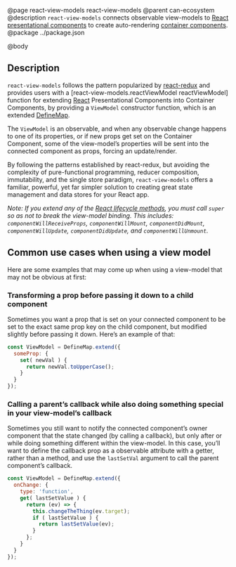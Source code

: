 @page react-view-models react-view-models
@parent can-ecosystem
@description `react-view-models` connects observable view-models to [React](https://facebook.github.io/react/) [presentational components](https://medium.com/@dan_abramov/smart-and-dumb-components-7ca2f9a7c7d0#.v9i90qbq8) to create auto-rendering [container components](https://medium.com/@dan_abramov/smart-and-dumb-components-7ca2f9a7c7d0#.v9i90qbq8).
@package ../package.json

@body

## Description

`react-view-models` follows the pattern popularized by [react-redux](https://github.com/reactjs/react-redux) and provides users with a [react-view-models.reactViewModel reactViewModel] function for extending [React](https://facebook.github.io/react/) Presentational Components into Container Components, by providing a `ViewModel` constructor function, which is an extended [DefineMap](./can-define/map/map.html).

The `ViewModel` is an observable, and when any observable change happens to one of its properties, or if new props get set on the Container Component, some of the view-model’s properties will be sent into the connected component as props, forcing an update/render.

By following the patterns established by react-redux, but avoiding the complexity of pure-functional programming, reducer composition, immutability, and the single store paradigm, `react-view-models` offers a familiar, powerful, yet far simpler solution to creating great state management and data stores for your React app.

_Note: If you extend any of the [React lifecycle methods](https://facebook.github.io/react/docs/react-component.html#the-component-lifecycle), you must call `super` so as not to break the view-model binding. This includes: `componentWillReceiveProps`, `componentWillMount`, `componentDidMount`, `componentWillUpdate`, `componentDidUpdate`, and `componentWillUnmount`._

## Common use cases when using a view model

Here are some examples that may come up when using a view-model that may not be obvious at first:

### Transforming a prop before passing it down to a child component

Sometimes you want a prop that is set on your connected component to be set to the exact same prop key on the child component, but modified slightly before passing it down. Here’s an example of that:

```javascript
const ViewModel = DefineMap.extend({
  someProp: {
    set( newVal ) {
      return newVal.toUpperCase();
    }
  }
});
```

### Calling a parent’s callback while also doing something special in your view-model’s callback

Sometimes you still want to notify the connected component’s owner component that the state changed (by calling a callback), but only after or while doing something different within the view-model. In this case, you’ll want to define the callback prop as a observable attribute with a getter, rather than a method, and use the `lastSetVal` argument to call the parent component’s callback.

```javascript
const ViewModel = DefineMap.extend({
  onChange: {
    type: 'function',
    get( lastSetValue ) {
      return (ev) => {
        this.changeTheThing(ev.target);
        if ( lastSetValue ) {
          return lastSetValue(ev);
        }
      };
    }
  }
});
```
